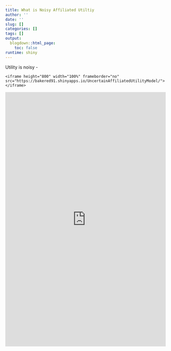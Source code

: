 ```yaml
---
title: What is Noisy Affiliated Utiltiy
author: ''
date: ''
slug: []
categories: []
tags: []
output:
  blogdown::html_page:
    toc: false
runtime: shiny
---
```


Utility is noisy - 

```
<iframe height="800" width="100%" frameborder="no" src="https://bakered91.shinyapps.io/UncertainAffiliatedUtilityModel/"> </iframe>
```

<iframe height="800" width="100%" frameborder="no" src="https://bakered91.shinyapps.io/UncertainAffiliatedUtilityModel/"> </iframe>

<br>
